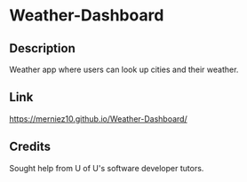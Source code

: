 # Weather-Dashboard

## Description
Weather app where users can look up cities and their weather.

## Link
https://merniez10.github.io/Weather-Dashboard/

## Credits
Sought help from U of U's software developer tutors.